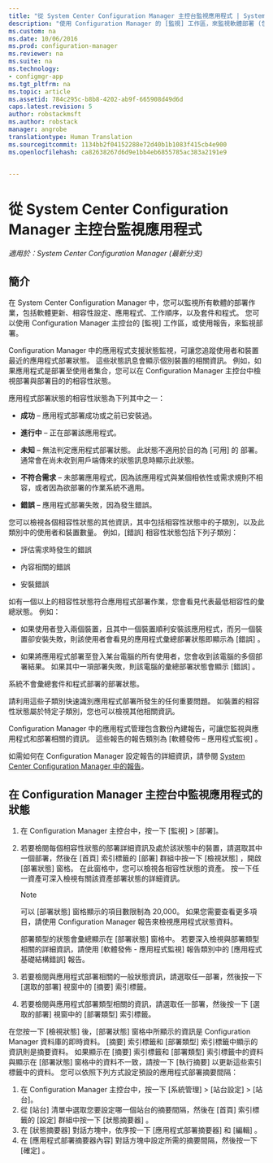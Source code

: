 ```yaml
---
title: "從 System Center Configuration Manager 主控台監視應用程式 | System Center Configuration Manager"
description: "使用 Configuration Manager 的 [監視] 工作區，來監視軟體部署 (包括更新、相容性設定和應用程式)。"
ms.custom: na
ms.date: 10/06/2016
ms.prod: configuration-manager
ms.reviewer: na
ms.suite: na
ms.technology:
- configmgr-app
ms.tgt_pltfrm: na
ms.topic: article
ms.assetid: 784c295c-b8b8-4202-ab9f-665908d49d6d
caps.latest.revision: 5
author: robstackmsft
ms.author: robstack
manager: angrobe
translationtype: Human Translation
ms.sourcegitcommit: 1134bb2f04152288e72d40b1b1083f415cb4e900
ms.openlocfilehash: ca82638267d6d9e1bb4eb6855785ac383a2191e9


---
```

# <a name="monitor-applications-from-the-system-center-configuration-manager-console"></a>從 System Center Configuration Manager 主控台監視應用程式

*適用於：System Center Configuration Manager (最新分支)*


## <a name="introduction"></a>簡介

在 System Center Configuration Manager 中，您可以監視所有軟體的部署作業，包括軟體更新、相容性設定、應用程式、工作順序，以及套件和程式。 您可以使用 Configuration Manager 主控台的 [監視] 工作區，或使用報告，來監視部署。  

 Configuration Manager 中的應用程式支援狀態監視，可讓您追蹤使用者和裝置最近的應用程式部署狀態。 這些狀態訊息會顯示個別裝置的相關資訊。 例如，如果應用程式是部署至使用者集合，您可以在 Configuration Manager 主控台中檢視部署與部署目的的相容性狀態。  

 應用程式部署狀態的相容性狀態為下列其中之一：  

-   **成功** – 應用程式部署成功或之前已安裝過。  

-   **進行中** – 正在部署該應用程式。  

-   **未知** – 無法判定應用程式部署狀態。 此狀態不適用於目的為 [可用] 的 部署。 通常會在尚未收到用戶端傳來的狀態訊息時顯示此狀態。  

-   **不符合需求** – 未部署應用程式，因為該應用程式與某個相依性或需求規則不相容，或者因為欲部署的作業系統不適用。  

-   **錯誤** – 應用程式部署失敗，因為發生錯誤。  
  
您可以檢視各個相容性狀態的其他資訊，其中包括相容性狀態中的子類別，以及此類別中的使用者和裝置數量。 例如，[錯誤]  相容性狀態包括下列子類別：  
  
-   評估需求時發生的錯誤  

-   內容相關的錯誤  

-   安裝錯誤  

 如有一個以上的相容性狀態符合應用程式部署作業，您會看見代表最低相容性的彙總狀態。 例如：  

-   如果使用者登入兩個裝置，且其中一個裝置順利安裝該應用程式，而另一個裝置卻安裝失敗，則該使用者會看見的應用程式彙總部署狀態即顯示為 [錯誤] 。  

-   如果將應用程式部署至登入某台電腦的所有使用者，您會收到該電腦的多個部署結果。 如果其中一項部署失敗，則該電腦的彙總部署狀態會顯示 [錯誤] 。  
  
系統不會彙總套件和程式部署的部署狀態。  
  
 請利用這些子類別快速識別應用程式部署所發生的任何重要問題。 如裝置的相容性狀態屬於特定子類別，您也可以檢視其他相關資訊。  

 Configuration Manager 中的應用程式管理包含數份內建報告，可讓您監視與應用程式和部署相關的資訊。 這些報告的報告類別為 [軟體發佈 – 應用程式監視] 。  

 如需如何在 Configuration Manager 設定報告的詳細資訊，請參閱 [System Center Configuration Manager 中的報告](../../core/servers/manage/reporting.md)。  
  
## <a name="monitor-the-state-of-an-application-in-the-configuration-manager-console"></a>在 Configuration Manager 主控台中監視應用程式的狀態  
  
1.  在 Configuration Manager 主控台中，按一下 [監視] > [部署]。  
  
3.  若要檢閱每個相容性狀態的部署詳細資訊及處於該狀態中的裝置，請選取其中一個部署，然後在 [首頁]  索引標籤的 [部署]  群組中按一下 [檢視狀態]  ，開啟 [部署狀態]  窗格。 在此窗格中，您可以檢視各相容性狀態的資產。 按一下任一資產可深入檢視有關該資產部署狀態的詳細資訊。  

    > [!NOTE]  
    >  可以 [部署狀態]  窗格顯示的項目數限制為 20,000。 如果您需要查看更多項目，請使用 Configuration Manager 報告來檢視應用程式狀態資料。  
    >   
    >  部署類型的狀態會彙總顯示在 [部署狀態]  窗格中。 若要深入檢視與部署類型相關的詳細資訊，請使用 [軟體發佈 - 應用程式監視]  報告類別中的 [應用程式基礎結構錯誤] 報告。  

4.  若要檢閱與應用程式部署相關的一般狀態資訊，請選取任一部署，然後按一下 [選取的部署]  視窗中的 [摘要]  索引標籤。  

5.  若要檢閱與應用程式部署類型相關的資訊，請選取任一部署，然後按一下 [選取的部署]  視窗中的 [部署類型]  索引標籤。  

在您按一下 [檢視狀態] 後，[部署狀態] 窗格中所顯示的資訊是 Configuration Manager 資料庫的即時資料。 [摘要]  索引標籤和 [部署類型]  索引標籤中顯示的資訊則是摘要資料。 如果顯示在 [摘要]  索引標籤和 [部署類型]  索引標籤中的資料與顯示在 [部署狀態]  窗格中的資料不一致，請按一下 [執行摘要]  以更新這些索引標籤中的資料。 您可以依照下列方式設定預設的應用程式部署摘要間隔：  
1. 在 Configuration Manager 主控台中，按一下 [系統管理] > [站台設定] > [站台]。
2. 從 [站台]  清單中選取您要設定哪一個站台的摘要間隔，然後在 [首頁]  索引標籤的 [設定]  群組中按一下 [狀態摘要器] 。
3. 在 [狀態摘要器]  對話方塊中，依序按一下 [應用程式部署摘要器] 和 [編輯] 。  
4. 在 [應用程式部署摘要器內容]  對話方塊中設定所需的摘要間隔，然後按一下 [確定] 。  



<!--HONumber=Nov16_HO1-->


